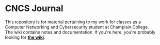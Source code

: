 # CNCS Journal
This repository is for material pertaining to my work for classes as a Computer Networking and Cybersecurity student at Champlain College. The wiki contains notes and documentation. If you're here, you're probably looking for [**the wiki**](github.com/eliminmax/cncx-journal/wiki).
